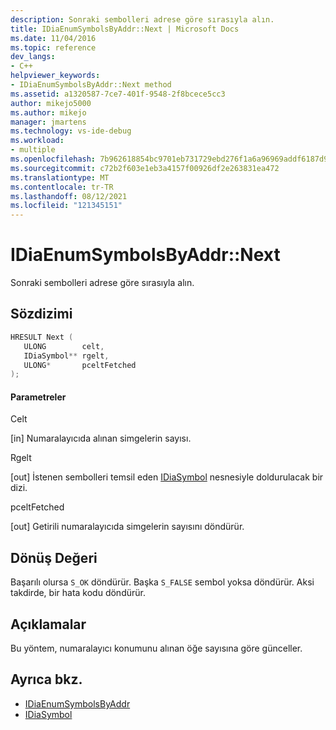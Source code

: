 ```yaml
---
description: Sonraki sembolleri adrese göre sırasıyla alın.
title: IDiaEnumSymbolsByAddr::Next | Microsoft Docs
ms.date: 11/04/2016
ms.topic: reference
dev_langs:
- C++
helpviewer_keywords:
- IDiaEnumSymbolsByAddr::Next method
ms.assetid: a1320587-7ce7-401f-9548-2f8bcece5cc3
author: mikejo5000
ms.author: mikejo
manager: jmartens
ms.technology: vs-ide-debug
ms.workload:
- multiple
ms.openlocfilehash: 7b962618854bc9701eb731729ebd276f1a6a96969addf6187d92b2e922b6d298
ms.sourcegitcommit: c72b2f603e1eb3a4157f00926df2e263831ea472
ms.translationtype: MT
ms.contentlocale: tr-TR
ms.lasthandoff: 08/12/2021
ms.locfileid: "121345151"
---
```

# <a name="idiaenumsymbolsbyaddrnext"></a>IDiaEnumSymbolsByAddr::Next
Sonraki sembolleri adrese göre sırasıyla alın.

## <a name="syntax"></a>Sözdizimi

```C++
HRESULT Next ( 
   ULONG        celt,
   IDiaSymbol** rgelt,
   ULONG*       pceltFetched
);
```

#### <a name="parameters"></a>Parametreler
 Celt

[in] Numaralayıcıda alınan simgelerin sayısı.

 Rgelt

[out] İstenen sembolleri temsil eden [IDiaSymbol](../../debugger/debug-interface-access/idiasymbol.md) nesnesiyle doldurulacak bir dizi.

 pceltFetched

[out] Getirili numaralayıcıda simgelerin sayısını döndürür.

## <a name="return-value"></a>Dönüş Değeri
 Başarılı olursa `S_OK` döndürür. Başka `S_FALSE` sembol yoksa döndürür. Aksi takdirde, bir hata kodu döndürür.

## <a name="remarks"></a>Açıklamalar
 Bu yöntem, numaralayıcı konumunu alınan öğe sayısına göre günceller.

## <a name="see-also"></a>Ayrıca bkz.
- [IDiaEnumSymbolsByAddr](../../debugger/debug-interface-access/idiaenumsymbolsbyaddr.md)
- [IDiaSymbol](../../debugger/debug-interface-access/idiasymbol.md)
